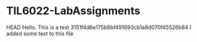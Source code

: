 # TIL6022-LabAssignments
HEAD
Hello. This is a test
3151f4d6e175b6bf491693cb1a8d070f45526b84
I added some text to this file